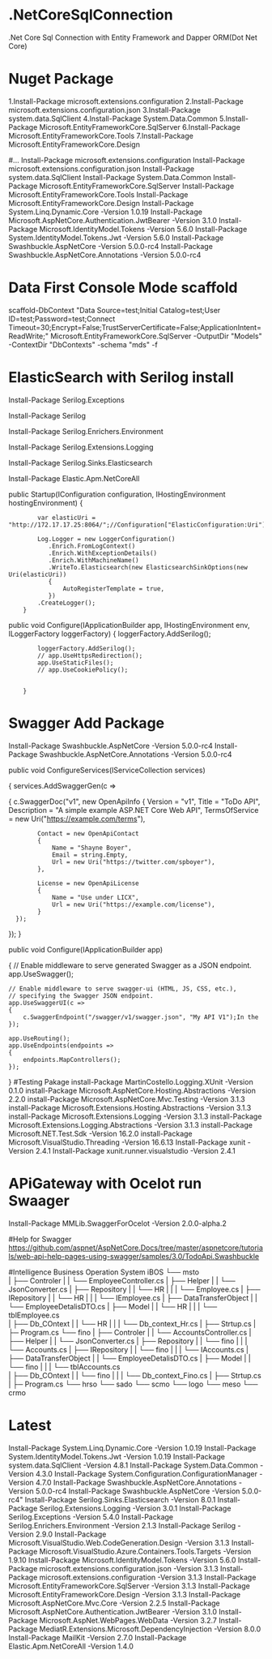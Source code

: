 # .NetCoreSqlConnection
.Net Core Sql Connection with Entity Framework and Dapper ORM(Dot Net Core)
# Nuget Package
1.Install-Package microsoft.extensions.configuration
2.Install-Package microsoft.extensions.configuration.json
3.Install-Package system.data.SqlClient
4.Install-Package System.Data.Common
5.Install-Package Microsoft.EntityFrameworkCore.SqlServer
6.Install-Package Microsoft.EntityFrameworkCore.Tools
7.Install-Package Microsoft.EntityFrameworkCore.Design

#...
Install-Package microsoft.extensions.configuration
Install-Package microsoft.extensions.configuration.json
Install-Package system.data.SqlClient
Install-Package System.Data.Common
Install-Package Microsoft.EntityFrameworkCore.SqlServer
Install-Package Microsoft.EntityFrameworkCore.Tools
Install-Package Microsoft.EntityFrameworkCore.Design
Install-Package System.Linq.Dynamic.Core -Version 1.0.19
Install-Package Microsoft.AspNetCore.Authentication.JwtBearer -Version 3.1.0
Install-Package Microsoft.IdentityModel.Tokens -Version 5.6.0
Install-Package System.IdentityModel.Tokens.Jwt -Version 5.6.0
Install-Package Swashbuckle.AspNetCore -Version 5.0.0-rc4
Install-Package Swashbuckle.AspNetCore.Annotations -Version 5.0.0-rc4


# Data First Console Mode scaffold
scaffold-DbContext "Data Source=test;Initial Catalog=test;User ID=test;Password=test;Connect Timeout=30;Encrypt=False;TrustServerCertificate=False;ApplicationIntent=ReadWrite;" Microsoft.EntityFrameworkCore.SqlServer -OutputDir "Models" -ContextDir "DbContexts" -schema "mds" -f

# ElasticSearch with Serilog install

Install-Package Serilog.Exceptions

Install-Package Serilog

Install-Package Serilog.Enrichers.Environment

Install-Package Serilog.Extensions.Logging

Install-Package Serilog.Sinks.Elasticsearch

Install-Package Elastic.Apm.NetCoreAll

  public Startup(IConfiguration configuration, IHostingEnvironment hostingEnvironment)
        {
           

            var elasticUri = "http://172.17.17.25:8064/";//Configuration["ElasticConfiguration:Uri"];

            Log.Logger = new LoggerConfiguration()
               .Enrich.FromLogContext()
               .Enrich.WithExceptionDetails()
               .Enrich.WithMachineName()
               .WriteTo.Elasticsearch(new ElasticsearchSinkOptions(new Uri(elasticUri))
               {
                   AutoRegisterTemplate = true,
               })
            .CreateLogger();
        }
            
public void Configure(IApplicationBuilder app, IHostingEnvironment env, ILoggerFactory loggerFactory)
        {
            loggerFactory.AddSerilog();
             
            loggerFactory.AddSerilog();
            // app.UseHttpsRedirection();
            app.UseStaticFiles();
            // app.UseCookiePolicy();

            
        }
        
# Swagger Add Package
Install-Package Swashbuckle.AspNetCore -Version 5.0.0-rc4
Install-Package Swashbuckle.AspNetCore.Annotations -Version 5.0.0-rc4

 public void ConfigureServices(IServiceCollection services)
 
 {
  services.AddSwaggerGen(c =>
    
   {
          c.SwaggerDoc("v1", new OpenApiInfo
        {
            Version = "v1",
            Title = "ToDo API",
            Description = "A simple example ASP.NET Core Web API",
            TermsOfService = new Uri("https://example.com/terms"),
            
            Contact = new OpenApiContact
            {
                Name = "Shayne Boyer",
                Email = string.Empty,
                Url = new Uri("https://twitter.com/spboyer"),
            },
            
            License = new OpenApiLicense
            {
                Name = "Use under LICX",
                Url = new Uri("https://example.com/license"),
            }
      });
   });
 }
 
 
 public void Configure(IApplicationBuilder app)

 {
    // Enable middleware to serve generated Swagger as a JSON endpoint.
    app.UseSwagger();

    // Enable middleware to serve swagger-ui (HTML, JS, CSS, etc.),
    // specifying the Swagger JSON endpoint.
    app.UseSwaggerUI(c =>
    {
        c.SwaggerEndpoint("/swagger/v1/swagger.json", "My API V1");In the 
    });

    app.UseRouting();
    app.UseEndpoints(endpoints =>
    {
        endpoints.MapControllers();
    });
}
#Testing Pakage
install-Package MartinCostello.Logging.XUnit -Version 0.1.0
install-Package Microsoft.AspNetCore.Hosting.Abstractions -Version 2.2.0
install-Package Microsoft.AspNetCore.Mvc.Testing -Version 3.1.3
install-Package Microsoft.Extensions.Hosting.Abstractions -Version 3.1.3
install-Package Microsoft.Extensions.Logging -Version 3.1.3
install-Package Microsoft.Extensions.Logging.Abstractions -Version 3.1.3
install-Package Microsoft.NET.Test.Sdk -Version 16.2.0
install-Package Microsoft.VisualStudio.Threading -Version 16.6.13
Install-Package xunit -Version 2.4.1
Install-Package xunit.runner.visualstudio -Version 2.4.1

# APiGateway with Ocelot run Swaager

Install-Package MMLib.SwaggerForOcelot -Version 2.0.0-alpha.2

#Help for Swagger
https://github.com/aspnet/AspNetCore.Docs/tree/master/aspnetcore/tutorials/web-api-help-pages-using-swagger/samples/3.0/TodoApi.Swashbuckle


#Intelligence  Business Operation System
iBOS
 └── msto     
 |      ├── Controler
 |      |     └── EmployeeController.cs
 |      ├── Helper
 |      |     └── JsonConverter.cs
 |      ├── Repository
 |      |      └── HR
 |      |      |    └── Employee.cs
 |      ├── IRepository
 |      |      └── HR
 |      |      |    └── IEmployee.cs
 |      ├── DataTransferObject
 |      |      └── EmployeeDetalisDTO.cs
 |      ├── Model
 |      |      └── HR
 |      |      |   └── tblEmployee.cs     
 |      ├── Db_COntext
 |      |      └── HR
 |      |      |   └── Db_context_Hr.cs
 |      ├── Strtup.cs
 |      ├─ Program.cs
 └── fino
 |      ├── Controler
 |      |     └── AccountsController.cs
 |      ├── Helper
 |      |     └── JsonConverter.cs
 |      ├── Repository
 |      |      └── fino
 |      |      |    └── Accounts.cs
 |      ├── IRepository
 |      |      └── fino
 |      |      |    └── IAccounts.cs
 |      ├── DataTransferObject
 |      |      └── EmployeeDetalisDTO.cs
 |      ├── Model
 |      |      └── fino
 |      |      |   └── tblAccounts.cs     
 |      ├── Db_COntext
 |      |      └── fino
 |      |      |   └── Db_context_Fino.cs
 |      ├── Strtup.cs
 |      ├─ Program.cs
 └── hrso
 └── sado
 └── scmo
 └── logo
 └── meso
 └── crmo
# Latest
Install-Package System.Linq.Dynamic.Core -Version 1.0.19
Install-Package System.IdentityModel.Tokens.Jwt -Version 1.0.19
Install-Package system.data.SqlClient -Version 4.8.1
Install-Package System.Data.Common -Version 4.3.0
Install-Package System.Configuration.ConfigurationManager -Version 4.7.0
Install-Package Swashbuckle.AspNetCore.Annotations -Version 5.0.0-rc4
Install-Package Swashbuckle.AspNetCore -Version 5.0.0-rc4"
Install-Package Serilog.Sinks.Elasticsearch -Version 8.0.1
Install-Package Serilog.Extensions.Logging -Version 3.0.1
Install-Package Serilog.Exceptions -Version 5.4.0
Install-Package Serilog.Enrichers.Environment -Version 2.1.3
Install-Package Serilog -Version 2.9.0
Install-Package Microsoft.VisualStudio.Web.CodeGeneration.Design -Version 3.1.3
Install-Package Microsoft.VisualStudio.Azure.Containers.Tools.Targets -Version 1.9.10
Install-Package Microsoft.IdentityModel.Tokens -Version 5.6.0
Install-Package microsoft.extensions.configuration.json -Version 3.1.3
Install-Package microsoft.extensions.configuration -Version 3.1.3
Install-Package Microsoft.EntityFrameworkCore.SqlServer -Version 3.1.3
Install-Package Microsoft.EntityFrameworkCore.Design -Version 3.1.3
Install-Package Microsoft.AspNetCore.Mvc.Core -Version 2.2.5
Install-Package Microsoft.AspNetCore.Authentication.JwtBearer -Version 3.1.0
Install-Package Microsoft.AspNet.WebPages.WebData -Version 3.2.7
Install-Package MediatR.Extensions.Microsoft.DependencyInjection -Version 8.0.0
Install-Package MailKit -Version 2.7.0
Install-Package Elastic.Apm.NetCoreAll -Version 1.4.0
